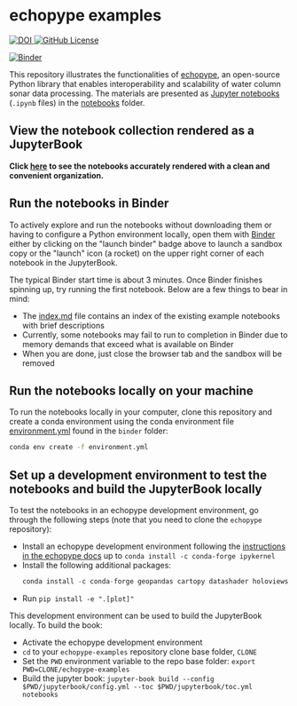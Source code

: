 # echopype examples

<div>
  <a href="https://doi.org/10.5281/zenodo.5618177">
    <img src="https://img.shields.io/badge/DOI-10.5281/zenodo.5618177-blue" alt="DOI">
  </a>

  <a href="https://raw.githubusercontent.com/OSOceanAcoustics/echopype-examples/main/LICENSE">
    <img alt="GitHub License" src="https://img.shields.io/github/license/OSOceanAcoustics/echopype-examples">
  </a>
</div>

[![Binder](https://mybinder.org/badge_logo.svg)](https://mybinder.org/v2/gh/OSOceanAcoustics/echopype-examples/main?labpath=notebooks/index.ipynb)

This repository illustrates the functionalities of [echopype](https://echopype.readthedocs.io/en/stable/), an open-source Python library that enables interoperability and scalability of water column sonar data processing. 
The materials are presented as [Jupyter notebooks](https://realpython.com/jupyter-notebook-introduction/) (`.ipynb` files) in the [notebooks](https://github.com/OSOceanAcoustics/echopype-examples/tree/main/notebooks) folder.
 
## View the notebook collection rendered as a JupyterBook
**Click [here](https://osoceanacoustics.github.io/echopype-examples/) to see the notebooks accurately rendered with a clean and convenient organization.**

## Run the notebooks in Binder
To actively explore and run the notebooks without downloading them or having to configure a Python environment locally, open them with [Binder](https://mybinder.org) either by clicking on the "launch binder" badge above to launch a sandbox copy or the "launch" icon (a rocket) on the upper right corner of each notebook in the JupyterBook. 

The typical Binder start time is about 3 minutes. Once Binder finishes spinning up, try running the first notebook. Below are a few things to bear in mind:
- The [index.md](https://github.com/OSOceanAcoustics/echopype-examples/blob/main/notebooks/index.md) file contains an index of the existing example notebooks with brief descriptions
- Currently, some notebooks may fail to run to completion in Binder due to memory demands that exceed what is available on Binder
- When you are done, just close the browser tab and the sandbox will be removed

## Run the notebooks locally on your machine
To run the notebooks locally in your computer, clone this repository and create a conda environment using the conda environment file [environment.yml](https://github.com/OSOceanAcoustics/echopype-examples/blob/main/binder/environment.yml) found in the `binder` folder:

```bash
conda env create -f environment.yml
```

## Set up a development environment to test the notebooks and build the JupyterBook locally
To test the notebooks in an echopype development environment, go through the following steps (note that you need to clone the `echopype` repository):
- Install an echopype development environment following the
 [instructions in the echopype docs](https://echopype.readthedocs.io/en/stable/contributing.html#installation-for-echopype-development) up to `conda install -c conda-forge ipykernel`
- Install the following additional packages:
  ```python
  conda install -c conda-forge geopandas cartopy datashader holoviews hvplot
  ```
- Run `pip install -e ".[plot]"`

This development environment can be used to build the JupyterBook locally. To build the book:

- Activate the echopype development environment
- `cd` to your `echopype-examples` repository clone base folder, `CLONE`
- Set the `PWD` environment variable to the repo base folder:
  `export PWD=CLONE/echopype-examples`
- Build the jupyter book:
  `jupyter-book build --config $PWD/jupyterbook/config.yml --toc $PWD/jupyterbook/toc.yml notebooks`
